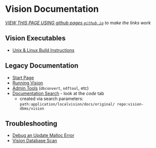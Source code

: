 # Vision Documentation

*[VIEW THIS PAGE USING github pages `github.io`](https://vision-dbms.github.io/vision/) to make the links work*

## Vision Executables

* [Unix & Linux Build Instructions](nix-build.html)

## Legacy Documentation

* [Start Page](https://cdn.rawgit.com/vision-dbms/vision/10423acb15dfa3a8ae30e84fcfa6242bd7b56356/application/localvision/docs/original/index.htm)
* [Running Vision](https://cdn.rawgit.com/vision-dbms/vision/10423acb15dfa3a8ae30e84fcfa6242bd7b56356/application/localvision/docs/original/Running.htm)
* [Admin Tools](https://cdn.rawgit.com/vision-dbms/vision/10423acb15dfa3a8ae30e84fcfa6242bd7b56356/application/localvision/docs/original/admTools.htm) (`dbconvert`, `ndftool`, etc)
* [Documentation Search](https://github.com/search/advanced?q=path%3Aapplication%2Flocalvision%2Fdocs%2Foriginal%2F++repo%3Avision-dbms%2Fvision+) - look at the *code* tab 
   * created via search parameters: `path:application/localvision/docs/original/ repo:vision-dbms/vision`

## Troubleshooting

   * [Debug an Update Malloc Error](update-malloc-debugging.html)
   * [Vision Database Scan](VdbScan)
